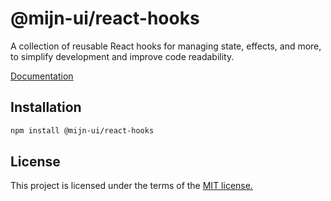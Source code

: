 # @mijn-ui/react-hooks

A collection of reusable React hooks for managing state, effects, and more, to simplify development and improve code readability.

[Documentation](https://mijn-ui.vercel.app/docs/hooks/use-controlled-state)

## Installation

```sh
npm install @mijn-ui/react-hooks
```

## License

This project is licensed under the terms of the [MIT license.](https://github.com/mijn-ui/mijn-ui-react/blob/main/LICENSE)
